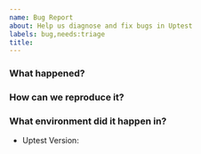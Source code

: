 ```yaml
---
name: Bug Report
about: Help us diagnose and fix bugs in Uptest
labels: bug,needs:triage
title: 
---
```

<!--
Thank you for helping to improve Uptest!

Please be sure to search for open issues before raising a new one. We use issues
for bug reports and feature requests.
-->

### What happened?
<!--
Please let us know what behaviour you expected and how Uptest diverged from
that behaviour.
-->


### How can we reproduce it?
<!--
Help us to reproduce your bug as succinctly and precisely as possible. Artifacts
such as example manifests or a script that triggers the issue are highly
appreciated!
-->

### What environment did it happen in?

* Uptest Version:

<!--
Include at least the version or commit of Uptest you were running. Consider
also including your:

* Cloud provider or hardware configuration
* Kubernetes version (use `kubectl version`)
* Kubernetes distribution (e.g. Tectonic, GKE, OpenShift)
* OS (e.g. from /etc/os-release)
* Kernel (e.g. `uname -a`)
-->
